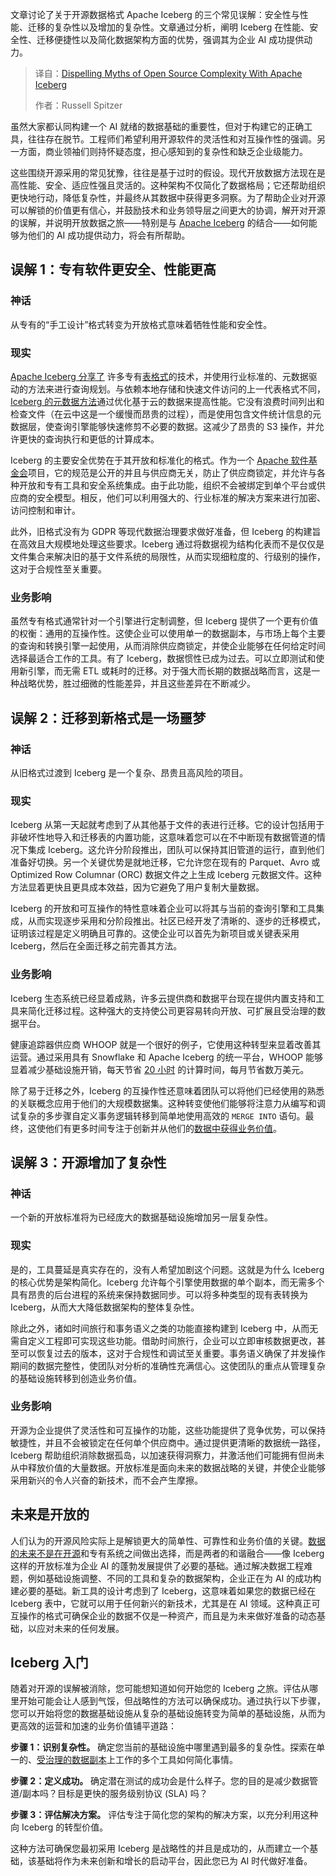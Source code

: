 <!--
title: Apache Iceberg打破开源复杂性的迷思
cover: https://cdn.thenewstack.io/media/2025/09/d44f92da-iceberg12.jpeg
summary: 文章讨论了关于开源数据格式 Apache Iceberg 的三个常见误解：安全性与性能、迁移的复杂性以及增加的复杂性。文章通过分析，阐明 Iceberg 在性能、安全性、迁移便捷性以及简化数据架构方面的优势，强调其为企业 AI 成功提供动力。
-->

文章讨论了关于开源数据格式 Apache Iceberg 的三个常见误解：安全性与性能、迁移的复杂性以及增加的复杂性。文章通过分析，阐明 Iceberg 在性能、安全性、迁移便捷性以及简化数据架构方面的优势，强调其为企业 AI 成功提供动力。

> 译自：[Dispelling Myths of Open Source Complexity With Apache Iceberg](https://thenewstack.io/dispelling-myths-of-open-source-complexity-with-apache-iceberg/)
> 
> 作者：Russell Spitzer

虽然大家都认同构建一个 AI 就绪的数据基础的重要性，但对于构建它的正确工具，往往存在脱节。工程师们希望利用开源软件的灵活性和对互操作性的强调。另一方面，商业领袖们则持怀疑态度，担心感知到的复杂性和缺乏企业级能力。

这些围绕开源采用的常见犹豫，往往是基于过时的假设。现代开放数据方法现在是高性能、安全、适应性强且灵活的。这种架构不仅简化了数据格局；它还帮助组织更快地行动，降低复杂性，并最终从其数据中获得更多洞察。为了帮助企业对开源可以解锁的价值更有信心，并鼓励技术和业务领导层之间更大的协调，解开对开源的误解，并说明开放数据之旅——特别是与 [Apache Iceberg](https://iceberg.apache.org/) 的结合——如何能够为他们的 AI 成功提供动力，将会有所帮助。

## 误解 1：专有软件更安全、性能更高

### 神话

从专有的“手工设计”格式转变为开放格式意味着牺牲性能和安全性。

### 现实

[Apache Iceberg 分享了](https://thenewstack.io/new-in-apache-iceberg-3-0-fresh-data-types-null-vals-change-capture/) 许多专有[表格式](https://thenewstack.io/architects-guide-to-apache-iceberg/)的技术，并使用行业标准的、元数据驱动的方法来进行查询规划。与依赖本地存储和快速文件访问的上一代表格式不同，[Iceberg 的元数据方法](https://thenewstack.io/snowflake-databricks-and-the-fight-for-apache-iceberg-tables/)通过优化基于云的数据来提高性能。它没有浪费时间列出和检查文件（在云中这是一个缓慢而昂贵的过程），而是使用包含文件统计信息的元数据层，使查询引擎能够快速修剪不必要的数据。这减少了昂贵的 S3 操作，并允许更快的查询执行和更低的计算成本。

Iceberg 的主要安全优势在于其开放和标准化的格式。作为一个 [Apache 软件基金会](https://www.apache.org/)项目，它的规范是公开的并且与供应商无关，防止了供应商锁定，并允许与各种开放和专有工具和安全系统集成。由于此功能，组织不会被绑定到单个平台或供应商的安全模型。相反，他们可以利用强大的、行业标准的解决方案来进行加密、访问控制和审计。

此外，旧格式没有为 GDPR 等现代数据治理要求做好准备，但 Iceberg 的构建旨在高效且大规模地处理这些要求。Iceberg 通过将数据视为结构化表而不是仅仅是文件集合来解决旧的基于文件系统的局限性，从而实现细粒度的、行级别的操作，这对于合规性至关重要。

### 业务影响

虽然专有格式通常针对一个引擎进行定制调整，但 Iceberg 提供了一个更有价值的权衡：通用的互操作性。这使企业可以使用单一的数据副本，与市场上每个主要的查询和转换引擎一起使用，从而消除供应商锁定，并使企业能够在任何给定时间选择最适合工作的工具。有了 Iceberg，数据惯性已成为过去。可以立即测试和使用新引擎，而无需 ETL 或耗时的迁移。对于强大而长期的数据战略而言，这是一种战略优势，胜过细微的性能差异，并且这些差异在不断减少。

## 误解 2：迁移到新格式是一场噩梦

### 神话

从旧格式过渡到 Iceberg 是一个复杂、昂贵且高风险的项目。

### 现实

Iceberg 从第一天起就考虑到了从其他基于文件的表进行迁移。它的设计包括用于非破坏性地导入和迁移表的内置功能，这意味着您可以在不中断现有数据管道的情况下集成 Iceberg。这允许分阶段推出，团队可以保持其旧管道的运行，直到他们准备好切换。另一个关键优势是就地迁移，它允许您在现有的 Parquet、Avro 或 Optimized Row Columnar (ORC) 数据文件之上生成 Iceberg 元数据文件。这种方法显着更快且更具成本效益，因为它避免了用户复制大量数据。

Iceberg 的开放和可互操作的特性意味着企业可以将其与当前的查询引擎和工具集成，从而实现逐步采用和分阶段推出。社区已经开发了清晰的、逐步的迁移模式，证明该过程是定义明确且可靠的。这使企业可以首先为新项目或关键表采用 Iceberg，然后在全面迁移之前完善其方法。

### 业务影响

Iceberg 生态系统已经显着成熟，许多云提供商和数据平台现在提供内置支持和工具来简化迁移过程。这种强大的支持使公司更容易转向开放、可扩展且受治理的数据平台。

健康追踪器供应商 WHOOP 就是一个很好的例子，它使用这种转型来显着改善其运营。通过采用具有 Snowflake 和 Apache Iceberg 的统一平台，WHOOP 能够显着减少基础设施开销，每天节省 [20 小时](https://www.snowflake.com/en/customers/all-customers/case-study/whoop/) 的计算时间，每月节省数万美元。

除了易于迁移之外，Iceberg 的互操作性还意味着团队可以将他们已经使用的熟悉的关联概念应用于他们的大规模数据集。这种转变使他们能够将注意力从编写和调试复杂的多步骤自定义事务逻辑转移到简单地使用高效的 `MERGE INTO` 语句。最终，这使他们有更多时间专注于创新并从他们的[数据中获得业务价值](https://thenewstack.io/year-of-ai-utility-moving-from-early-wins-to-long-term-value/)。

## 误解 3：开源增加了复杂性

### 神话

一个新的开放标准将为已经庞大的数据基础设施增加另一层复杂性。

### 现实

是的，工具蔓延是真实存在的，没有人希望加剧这个问题。这就是为什么 Iceberg 的核心优势是架构简化。Iceberg 允许每个引擎使用数据的单个副本，而无需多个具有昂贵的后台进程的系统来保持数据同步。可以将多种类型的现有表转换为 Iceberg，从而大大降低数据架构的整体复杂性。

除此之外，诸如时间旅行和事务语义之类的功能直接构建到 Iceberg 中，从而无需自定义工程即可实现这些功能。借助时间旅行，企业可以立即审核数据更改，甚至可以恢复过去的版本，这对于合规性和调试至关重要。事务语义确保了并发操作期间的数据完整性，使团队对分析的准确性充满信心。这使团队的重点从管理复杂的基础设施转移到创造业务价值。

### 业务影响

开源为企业提供了灵活性和可互操作的功能，这些功能提供了竞争优势，可以保持敏捷性，并且不会被锁定在任何单个供应商中。通过提供更清晰的数据统一路径，Iceberg 帮助组织消除数据孤岛，以加速获得洞察力，并激活他们可能拥有但尚未从中释放价值的大量数据。开放标准是面向未来的数据战略的关键，并使企业能够采用新兴的令人兴奋的新技术，而不会产生摩擦。

## 未来是开放的

人们认为的开源风险实际上是解锁更大的简单性、可靠性和业务价值的关键。[数据的未来不是在开源](https://thenewstack.io/building-the-future-together-with-community-driven-open-source/)和专有系统之间做出选择，而是两者的和谐融合——像 Iceberg 这样的开放标准为企业 AI 的蓬勃发展提供了必要的基础。通过解决数据工程难题，例如基础设施调整、不同的工具和复杂的数据架构，企业正在为 AI 的成功构建必要的基础。新工具的设计考虑到了 Iceberg，这意味着如果您的数据已经在 Iceberg 表中，它就可以用于任何新兴的新技术，尤其是在 AI 领域。这种真正可互操作的格式可确保企业的数据不仅是一种资产，而且是为未来做好准备的动态基础，以应对未来的任何发展。

## Iceberg 入门

随着对开源的误解被消除，您可能想知道如何开始您的 Iceberg 之旅。评估从哪里开始可能会让人感到气馁，但战略性的方法可以确保成功。通过执行以下步骤，您可以开始将您的数据基础设施从复杂的基础设施转变为简单的基础设施，从而为更高效的运营和加速的业务价值铺平道路：

**步骤 1：识别复杂性。** 确定您当前的基础设施中哪里遇到最多的复杂性。探索在单一的、[受治理的数据副本](https://thenewstack.io/ai-data-dilemma-balancing-innovation-with-ironclad-governance/)上工作的多个工具如何简化事情。

**步骤 2：定义成功。** 确定潜在测试的成功会是什么样子。您的目的是减少数据管道/副本吗？目标是更快的服务级别协议 (SLA) 吗？

**步骤 3：评估解决方案。** 评估专注于简化您的架构的解决方案，以充分利用这种向 Iceberg 的转型价值。

这种方法可确保您最初采用 Iceberg 是战略性的并且是成功的，从而建立一个基础，该基础将作为未来创新和增长的启动平台，因此您已为 AI 时代做好准备。